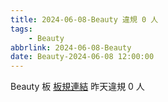 ```yaml
---
title: 2024-06-08-Beauty 違規 0 人
tags:
    - Beauty
abbrlink: 2024-06-08-Beauty
date: Beauty-2024-06-08 12:00:00
---
```

Beauty 板 [板規連結](https://www.ptt.cc/bbs/Beauty/M.1630069980.A.84B.html)
昨天違規 0 人
